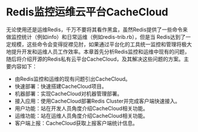 # Redis监控运维云平台CacheCloud

无论使用还是运维Redis，千万不要将其看作黑盒，虽然Redis提供了一些命令来做监控统计（例如info）和日常运维（例如redis-trib.rb），但是当 Redis达到了一定规模，这些命令会变得捉襟见肘，如果通过平台化的工具统一监控和管理将极大地提升开发和运维人员工作效率。本章首先分析Redis监控和运维中现有的问题，随后将介绍开源的Redis私有云平台CacheCloud，及其解决这些问题的方案。主要内容如下：

* 由Redis监控和运维的现有问题引出CacheCloud。
* 快速部署：快速搭建CacheCloud项目。
* 机器部署：实现CacheCloud对机器管理部署。
* 接入应用：使用CacheCloud部署Redis Cluster并完成客户端快速接入。
* 用户功能：站在开发人员角度介绍CacheCloud相关功能。
* 运维功能：站在运维人员角度介绍CacheCloud相关功能。
* 客户端上报：CacheCloud获取上报客户端统计信息。

